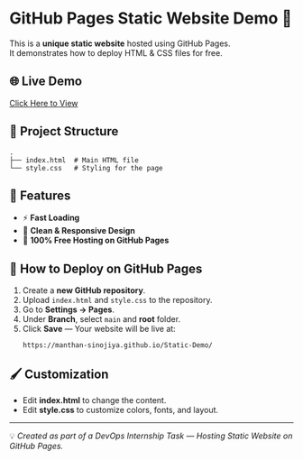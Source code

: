 # GitHub Pages Static Website Demo 🚀

This is a **unique static website** hosted using GitHub Pages.  
It demonstrates how to deploy HTML & CSS files for free.

## 🌐 Live Demo
[Click Here to View](https://manthan-sinojiya.github.io/Static-Demo/)

## 📁 Project Structure
```
.
├── index.html  # Main HTML file
└── style.css   # Styling for the page
```

## 📌 Features
- ⚡ **Fast Loading**
- 🎨 **Clean & Responsive Design**
- 📄 **100% Free Hosting on GitHub Pages**

## 🚀 How to Deploy on GitHub Pages
1. Create a **new GitHub repository**.
2. Upload `index.html` and `style.css` to the repository.
3. Go to **Settings → Pages**.
4. Under **Branch**, select `main` and **root** folder.
5. Click **Save** — Your website will be live at:
   ```
   https://manthan-sinojiya.github.io/Static-Demo/
   ```

## 🖌 Customization
- Edit **index.html** to change the content.
- Edit **style.css** to customize colors, fonts, and layout.

---
💡 *Created as part of a DevOps Internship Task — Hosting Static Website on GitHub Pages.*
